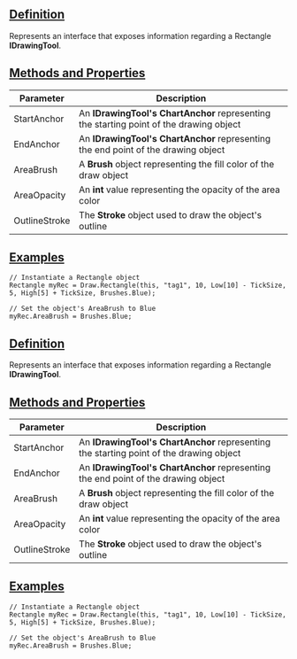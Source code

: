 ## [Definition](https://developer.ninjatrader.com/docs/desktop/rectangle\#definition)

Represents an interface that exposes information regarding a Rectangle **IDrawingTool**.

## [Methods and Properties](https://developer.ninjatrader.com/docs/desktop/rectangle\#methods-and-properties)

| Parameter | Description |
| --- | --- |
| StartAnchor | An **IDrawingTool's ChartAnchor** representing the starting point of the drawing object |
| EndAnchor | An **IDrawingTool's ChartAnchor** representing the end point of the drawing object |
| AreaBrush | A **Brush** object representing the fill color of the draw object |
| AreaOpacity | An **int** value representing the opacity of the area color |
| OutlineStroke | The **Stroke** object used to draw the object's outline |

## [Examples](https://developer.ninjatrader.com/docs/desktop/rectangle\#examples)

```jsx-150469391 csharp
// Instantiate a Rectangle object
Rectangle myRec = Draw.Rectangle(this, "tag1", 10, Low[10] - TickSize, 5, High[5] + TickSize, Brushes.Blue);

// Set the object's AreaBrush to Blue
myRec.AreaBrush = Brushes.Blue;

```

## [Definition](https://developer.ninjatrader.com/docs/desktop/rectangle\#definition)

Represents an interface that exposes information regarding a Rectangle **IDrawingTool**.

## [Methods and Properties](https://developer.ninjatrader.com/docs/desktop/rectangle\#methods-and-properties)

| Parameter | Description |
| --- | --- |
| StartAnchor | An **IDrawingTool's ChartAnchor** representing the starting point of the drawing object |
| EndAnchor | An **IDrawingTool's ChartAnchor** representing the end point of the drawing object |
| AreaBrush | A **Brush** object representing the fill color of the draw object |
| AreaOpacity | An **int** value representing the opacity of the area color |
| OutlineStroke | The **Stroke** object used to draw the object's outline |

## [Examples](https://developer.ninjatrader.com/docs/desktop/rectangle\#examples)

```jsx-150469391 csharp
// Instantiate a Rectangle object
Rectangle myRec = Draw.Rectangle(this, "tag1", 10, Low[10] - TickSize, 5, High[5] + TickSize, Brushes.Blue);

// Set the object's AreaBrush to Blue
myRec.AreaBrush = Brushes.Blue;

```